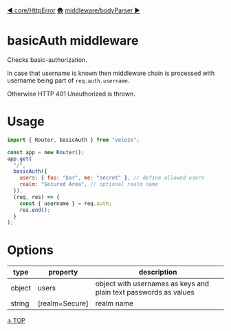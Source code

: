 [◀︎ core/HttpError](../core/HttpError.md)
[🛖](../index.md)
[middleware/bodyParser ▶](../middleware/bodyParser.md)

# basicAuth middleware

Checks basic-authorization.

In case that username is known then middleware chain is processed with username
being part of `req.auth.username`.

Otherwise HTTP 401 Unauthorized is thrown.

# Usage

```js
import { Router, basicAuth } from "veloze";

const app = new Router();
app.get(
  "/",
  basicAuth({
    users: { foo: "bar", me: "secret" }, // define allowed users
    realm: "Secured Area", // optional realm name
  }),
  (req, res) => {
    const { username } = req.auth;
    res.end();
  }
);
```

# Options

| type   | property         | description                                                      |
| ------ | ---------------- | ---------------------------------------------------------------- |
| object | users            | object with usernames as keys and plain text passwords as values |
| string | \[realm=Secure\] | realm name                                                       |

[🔝 TOP](#top)
